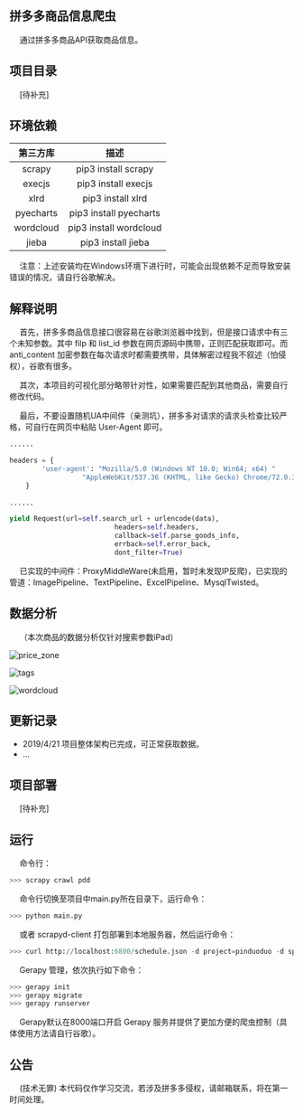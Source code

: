 ## 拼多多商品信息爬虫
&emsp; 通过拼多多商品API获取商品信息。

## 项目目录
&emsp; [待补充]

## 环境依赖
第三方库 | 描述
:---:|:---:
scrapy | pip3 install scrapy
execjs | pip3 install execjs
xlrd | pip3 install xlrd
pyecharts | pip3 install pyecharts
wordcloud | pip3 install wordcloud
jieba | pip3 install jieba
&emsp; 注意：上述安装均在Windows环境下进行时，可能会出现依赖不足而导致安装错误的情况，请自行谷歌解决。

## 解释说明
&emsp; 首先，拼多多商品信息接口很容易在谷歌浏览器中找到，但是接口请求中有三个未知参数。其中 filp 和 list_id 参数在网页源码中携带，正则匹配获取即可。而 anti_content 加密参数在每次请求时都需要携带，具体解密过程我不叙述（怕侵权），谷歌有很多。

&emsp; 其次，本项目的可视化部分略带针对性，如果需要匹配到其他商品，需要自行修改代码。

&emsp; 最后，不要设置随机UA中间件（亲测坑），拼多多对请求的请求头检查比较严格，可自行在网页中粘贴 User-Agent 即可。
```Python
......

headers = {
        'user-agent': "Mozilla/5.0 (Windows NT 10.0; Win64; x64) "
                  "AppleWebKit/537.36 (KHTML, like Gecko) Chrome/72.0.3626.121 Safari/537.36"
    }
    
......

yield Request(url=self.search_url + urlencode(data),
                          headers=self.headers,
                          callback=self.parse_goods_info,
                          errback=self.error_back,
                          dont_filter=True)
```
&emsp; 已实现的中间件：ProxyMiddleWare(未启用，暂时未发现IP反爬)，已实现的管道：ImagePipeline、TextPipeline、ExcelPipeline、MysqlTwisted。

## 数据分析
&emsp; （本次商品的数据分析仅针对搜索参数iPad）

![price_zone]()

![tags]()

![wordcloud]()

## 更新记录
- 2019/4/21 项目整体架构已完成，可正常获取数据。
- ...

## 项目部署
&emsp; [待补充]

## 运行
&emsp; 命令行：
```Python
>>> scrapy crawl pdd
```
&emsp; 命令行切换至项目中main.py所在目录下，运行命令：
```Python
>>> python main.py
```
&emsp; 或者 scrapyd-client 打包部署到本地服务器，然后运行命令：
```Python
>>> curl http://localhost:6800/schedule.json -d project=pinduoduo -d spider=pdd
```
&emsp; Gerapy 管理，依次执行如下命令：
```Python
>>> gerapy init
>>> gerapy migrate
>>> gerapy runserver
```
&emsp; Gerapy默认在8000端口开启 Gerapy 服务并提供了更加方便的爬虫控制（具体使用方法请自行谷歌）。

## 公告
&emsp; (技术无罪) 本代码仅作学习交流，若涉及拼多多侵权，请邮箱联系，将在第一时间处理。
